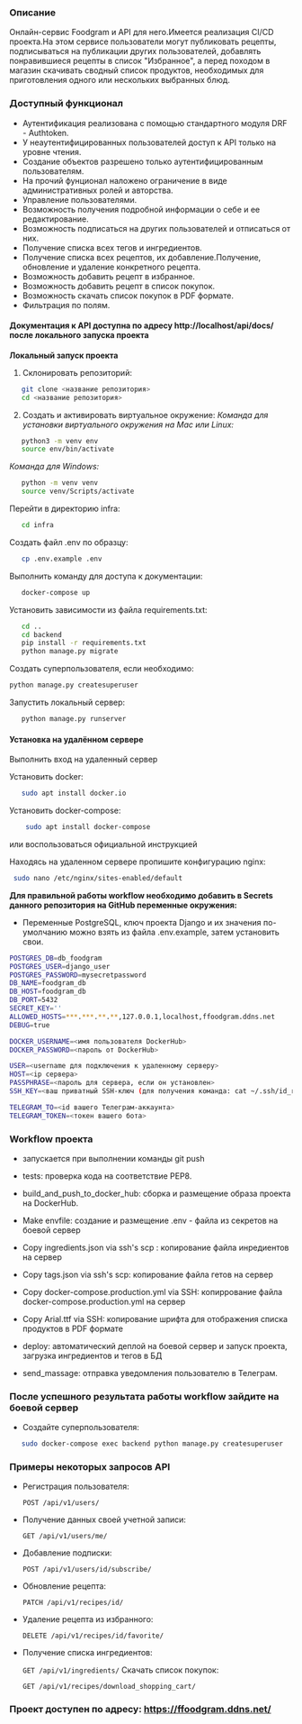 ### Описание

Онлайн-сервис Foodgram и API для него.Имеется реализация CI/CD проекта.На этом сервисе пользователи могут публиковать рецепты, подписываться на публикации других пользователей, добавлять понравившиеся рецепты в список "Избранное", а перед походом в магазин скачивать сводный список продуктов, необходимых для приготовления одного или нескольких выбранных блюд.

### Доступный функционал

- Аутентификация реализована с помощью стандартного модуля DRF - Authtoken.
- У неаутентифицированных пользователей доступ к API только на уровне чтения.
- Создание объектов разрешено только аутентифицированным пользователям.
- На прочий фунционал наложено ограничение в виде административных ролей и авторства.
- Управление пользователями.
- Возможность получения подробной информации о себе и ее редактирование.
- Возможность подписаться на других пользователей и отписаться от них.
- Получение списка всех тегов и ингредиентов.
- Получение списка всех рецептов, их добавление.Получение, обновление и удаление конкретного рецепта.
- Возможность добавить рецепт в избранное.
- Возможность добавить рецепт в список покупок.
- Возможность скачать список покупок в PDF формате.
- Фильтрация по полям.
#### Документация к API доступна по адресу http://localhost/api/docs/ после локального запуска проекта
**Локальный запуск проекта**

1. Склонировать репозиторий:
``` bash
   git clone <название репозитория>
   cd <название репозитория>
```
2. Cоздать и активировать виртуальное окружение:
*Команда для установки виртуального окружения на Mac или Linux:*
``` bash
   python3 -m venv env
   source env/bin/activate
```
*Команда для Windows:*
``` bash
   python -m venv venv
   source venv/Scripts/activate
```
Перейти в директорию infra:
``` bash
   cd infra
```
Создать файл .env по образцу:
``` bash
   cp .env.example .env
```
Выполнить команду для доступа к документации:
``` bash
   docker-compose up
```
Установить зависимости из файла requirements.txt:
``` bash
   cd ..
   cd backend
   pip install -r requirements.txt
   python manage.py migrate
```
Создать суперпользователя, если необходимо:
``` bash
python manage.py createsuperuser
```
Запустить локальный сервер:
``` bash
   python manage.py runserver
```
#### Установка на удалённом сервере
Выполнить вход на удаленный сервер

Установить docker:
``` bash
   sudo apt install docker.io
```
Установить docker-compose:
``` bash
    sudo apt install docker-compose
```
или воспользоваться официальной инструкцией

Находясь на удаленном сервере пропишите конфигурацию nginx:
``` bash
 sudo nano /etc/nginx/sites-enabled/default
```
 
 **Для правильной работы workflow необходимо добавить в Secrets данного репозитория на GitHub переменные окружения:**
- Переменные PostgreSQL, ключ проекта Django и их значения по-умолчанию можно взять из файла .env.example, затем установить свои.
``` bash
POSTGRES_DB=db_foodgram
POSTGRES_USER=django_user
POSTGRES_PASSWORD=mysecretpassword
DB_NAME=foodgram_db
DB_HOST=foodgram_db
DB_PORT=5432
SECRET_KEY=''
ALLOWED_HOSTS=***.***.**.**,127.0.0.1,localhost,ffoodgram.ddns.net
DEBUG=true

DOCKER_USERNAME=<имя пользователя DockerHub>
DOCKER_PASSWORD=<пароль от DockerHub>

USER=<username для подключения к удаленному серверу>
HOST=<ip сервера>
PASSPHRASE=<пароль для сервера, если он установлен>
SSH_KEY=<ваш приватный SSH-ключ (для получения команда: cat ~/.ssh/id_rsa)>

TELEGRAM_TO=<id вашего Телеграм-аккаунта>
TELEGRAM_TOKEN=<токен вашего бота>
```

### Workflow проекта
- запускается при выполнении команды git push
- tests: проверка кода на соответствие PEP8.
- build_and_push_to_docker_hub: сборка и размещение образа проекта на DockerHub.
- Make envfile: создание и размещение .env - файла из секретов на боевой сервер
- Copy ingredients.json via ssh's scp : копирование файла инредиентов на сервер
- Copy tags.json via ssh's scp: копирование файла гетов на сервер
- Copy docker-compose.production.yml via SSH: копиррование файла docker-compose.production.yml на сервер
- Copy Arial.ttf via SSH: копирование шрифта для отображения списка продуктов в PDF формате
- deploy: автоматический деплой на боевой сервер и запуск проекта, загрузка ингредиентов и тегов в БД

- send_massage: отправка уведомления пользователю в Телеграм.
### После успешного результата работы workflow зайдите на боевой сервер
- Создайте суперпользователя:
``` bash
   sudo docker-compose exec backend python manage.py createsuperuser
```
### Примеры некоторых запросов API
- Регистрация пользователя:

   ```POST /api/v1/users/```
- Получение данных своей учетной записи:

   ```GET /api/v1/users/me/ ```
- Добавление подписки:

   ```POST /api/v1/users/id/subscribe/```
- Обновление рецепта:

   ```PATCH /api/v1/recipes/id/```
- Удаление рецепта из избранного:

   ```DELETE /api/v1/recipes/id/favorite/```
- Получение списка ингредиентов:

   ```GET /api/v1/ingredients/```
Скачать список покупок:

   ```GET /api/v1/recipes/download_shopping_cart/```
### Проект доступен по адресу: https://ffoodgram.ddns.net/
